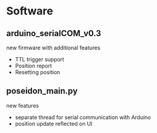 # Software

## arduino_serialCOM_v0.3
new firmware with additional features
* TTL trigger support
* Position report
* Resetting position

## poseidon_main.py
new features
* separate thread for serial communication with Arduino
* position update reflected on UI

